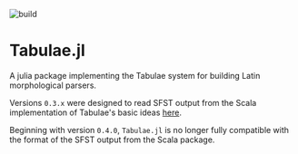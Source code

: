 ![build](https://github.com/neelsmith/Tabulae.jl/actions/workflows/Documentation.yml/badge.svg)


# Tabulae.jl

A julia package implementing the Tabulae system for building Latin morphological parsers.

Versions `0.3.x` were designed to read SFST output from the Scala implementation of Tabulae's basic ideas [here](https://github.com/neelsmith/tabulae).  

Beginning with version `0.4.0`, `Tabulae.jl` is no longer fully compatible with the format of the SFST output from the Scala package.